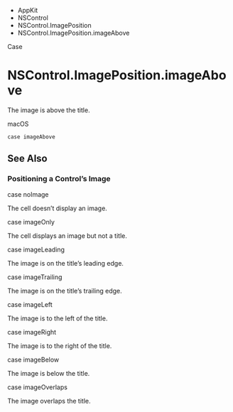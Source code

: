 

- AppKit
- NSControl
- NSControl.ImagePosition
-  NSControl.ImagePosition.imageAbove 

Case

# NSControl.ImagePosition.imageAbove

The image is above the title.

macOS

``` source
case imageAbove
```

## See Also

### Positioning a Control’s Image

case noImage

The cell doesn’t display an image.

case imageOnly

The cell displays an image but not a title.

case imageLeading

The image is on the title’s leading edge.

case imageTrailing

The image is on the title’s trailing edge.

case imageLeft

The image is to the left of the title.

case imageRight

The image is to the right of the title.

case imageBelow

The image is below the title.

case imageOverlaps

The image overlaps the title.

